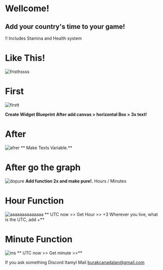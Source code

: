 # Wellcome! 
## Add your country's time to your game!

!! Includes Stamina and Health system

# Like This! 
![fristhssss](https://github.com/user-attachments/assets/be0dbb60-ecca-4041-89f9-e2e9ee9df6b3)

# First
![firstt](https://github.com/user-attachments/assets/dedb0629-8e1a-4885-9fe6-6b86f9d52f2b)

**Create Widget Blueprint**
**After add canvas > horizontal Box > 3x text!**

# After
![afrer](https://github.com/user-attachments/assets/01cb6e06-4919-4d6b-8742-5d94da714ab9)
** Make Texts Variable.**

# After go the graph
![dopure](https://github.com/user-attachments/assets/5f128b0c-1171-41d7-9f0b-1b4033f04a05)
**Add function 2x and make pure!.** Hours / Minutes

# Hour Function
![aaaaaaaaaaaaaa](https://github.com/user-attachments/assets/3a201693-a889-48e9-a3c1-1e95230ebe6e)
** UTC now >> Get Hour >> +3 Wherever you live, what is the UTC, add +**

# Minute Function
![ms](https://github.com/user-attachments/assets/9ab3dc84-ca16-414e-b292-486db72158bf)
** UTC now >> Get minute >>**


If you ask something 
Discord Itamyl
Mail burakcanadalan@gmail.com
